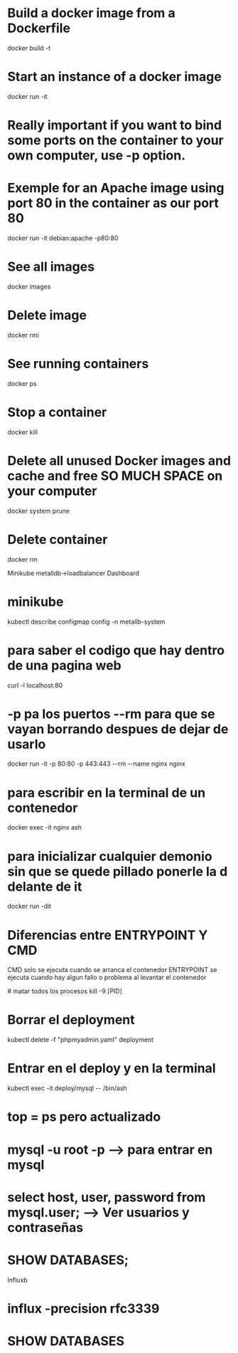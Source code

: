 # Build a docker image from a Dockerfile
docker build -t <your image name> <your Dockerfile dir>

# Start an instance of a docker image
docker run -it <your image name>

# Really important if you want to bind some ports on the container to your own computer, use -p option.
# Exemple for an Apache image using port 80 in the container as our port 80
docker run -it debian:apache -p80:80

# See all images
docker images

# Delete image
docker rmi <ID>

# See running containers
docker ps

# Stop a container
docker kill <container ID>

# Delete all unused Docker images and cache and free SO MUCH SPACE on your computer
docker system prune

# Delete container
docker rm <ID>


Minikube metalldb->loadbalancer 
        Dashboard


# minikube
kubectl describe configmap config -n metallb-system

#  para saber el codigo que hay dentro de una pagina web
curl -l localhost:80

# -p pa los puertos --rm para que se vayan borrando despues de dejar de usarlo
docker run -it -p 80:80 -p 443:443 --rm --name nginx nginx 

# para escribir en la terminal de un contenedor  
docker exec -it nginx ash 

# para inicializar cualquier demonio sin que se quede pillado ponerle la d delante de it
docker run -dit


# Diferencias entre ENTRYPOINT Y CMD
CMD solo se ejecuta cuando se arranca el contenedor 
ENTRYPOINT  se ejecuta cuando hay algun fallo o problema al levantar el contenedor

# matar todos los procesos 
kill -9 [PID]

# Borrar el deployment
kubectl delete -f "phpmyadmin.yaml" deployment

# Entrar en el deploy y en la terminal
kubectl exec -it deploy/mysql -- /bin/ash

# top = ps pero actualizado

# mysql -u root -p --> para entrar en mysql
# select host, user, password from mysql.user; --> Ver usuarios y contraseñas
# SHOW DATABASES;

Influxb
# influx -precision rfc3339
# SHOW DATABASES